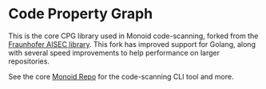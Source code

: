# Code Property Graph 

This is the core CPG library used in Monoid code-scanning, forked from the 
[Fraunhofer AISEC library](https://github.com/Fraunhofer-AISEC/cpg). This fork
has improved support for Golang, along with several speed improvements to help
performance on larger repositories.

See the core [Monoid Repo](https://github.com/monoid-privacy/monoid) for the
code-scanning CLI tool and more.
